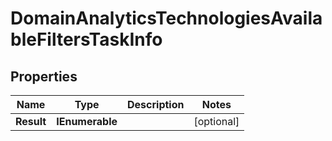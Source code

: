 # DomainAnalyticsTechnologiesAvailableFiltersTaskInfo


## Properties

| Name | Type | Description | Notes |
|------------ | ------------- | ------------- | -------------|
**Result** | **IEnumerable<DomainAnalyticsTechnologiesAvailableFiltersResultInfo>** |  |[optional]|
